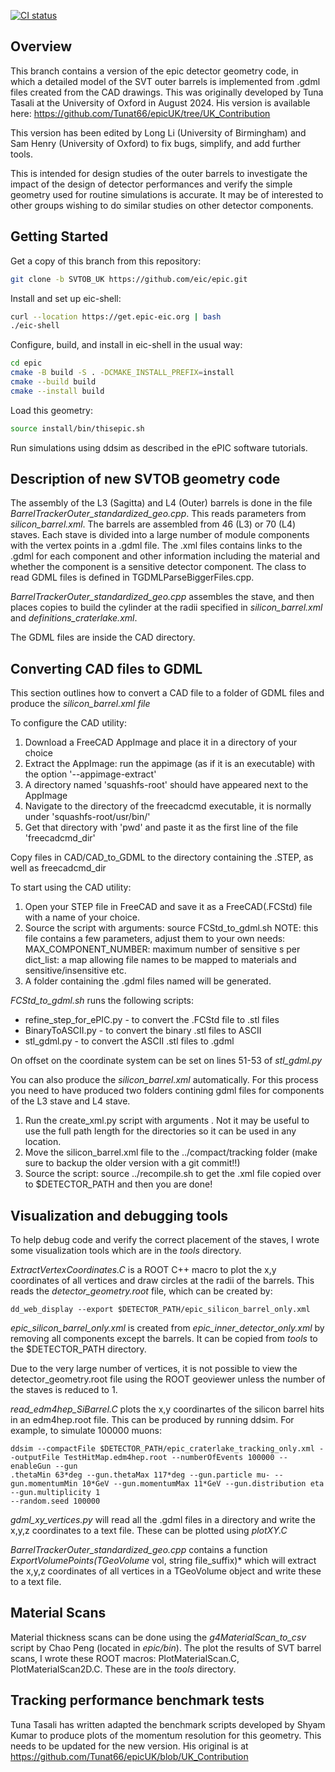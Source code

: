 [![CI status](https://github.com/eic/epic/actions/workflows/linux-eic-shell.yml/badge.svg)](https://github.com/eic/epic/actions/workflows/linux-eic-shell.yml)

Overview
--------

This branch contains a version of the epic detector geometry code, in which a detailed model of the SVT outer barrels is implemented from .gdml files created from the CAD drawings. This was originally developed by Tuna Tasali at the University of Oxford in August 2024. His version is available here: https://github.com/Tunat66/epicUK/tree/UK_Contribution

This version has been edited by Long Li (University of Birmingham) and Sam Henry (University of Oxford) to fix bugs, simplify, and add further tools.

This is intended for design studies of the outer barrels to investigate the impact of the design of detector performances and verify the simple geometry used for routine simulations is accurate. It may be of interested to other groups wishing to do similar studies on other detector components.



Getting Started
---------------

Get a copy of this branch from this repository:
```bash
git clone -b SVTOB_UK https://github.com/eic/epic.git
```
Install and set up eic-shell:
```bash
curl --location https://get.epic-eic.org | bash
./eic-shell
```
Configure, build, and install in eic-shell in the usual way:
```bash
cd epic
cmake -B build -S . -DCMAKE_INSTALL_PREFIX=install
cmake --build build
cmake --install build
```
Load this geometry:
```bash
source install/bin/thisepic.sh
```

Run simulations using ddsim as described in the ePIC software tutorials.


Description of new SVTOB geometry code
--------------------------------------------

The assembly of the L3 (Sagitta) and L4 (Outer) barrels is done in the file *BarrelTrackerOuter_standardized_geo.cpp*. This reads parameters from *silicon_barrel.xml*. The barrels are assembled from 46 (L3) or 70 (L4) staves. Each stave is divided into a large number of module components with the vertex points in a .gdml file. The .xml files contains links to the .gdml for each component and other information including the material and whether the component is a sensitive detector component. The class to read GDML files is defined in TGDMLParseBiggerFiles.cpp.

*BarrelTrackerOuter_standardized_geo.cpp* assembles the stave, and then places copies to build the cylinder at the radii specified in *silicon_barrel.xml* and *definitions_craterlake.xml*.

The GDML files are inside the CAD directory.

Converting CAD files to GDML
------------------------------

This section outlines how to convert a CAD file to a folder of GDML files and produce the *silicon_barrel.xml file*

To configure the CAD utility:
<ol>
<li>Download a FreeCAD AppImage and place it in a directory of your choice</li>
<li>Extract the AppImage: run the appimage (as if it is an executable) with the option '--appimage-extract'</li>
<li>A directory named 'squashfs-root' should have appeared next to the AppImage</li>
<li>Navigate to the directory of the freecadcmd executable, it is normally under 'squashfs-root/usr/bin/'</li>
<li>Get that directory with 'pwd' and paste it as the first line of the file 'freecadcmd_dir'</li>
</ol>
Copy files in CAD/CAD_to_GDML to the directory containing the .STEP, as well as freecadcmd_dir

To start using the CAD utility:
<ol>
<li>Open your STEP file in FreeCAD and save it as a FreeCAD(.FCStd) file with a name of your choice.</li>
<li>Source the script with arguments: source FCStd_to_gdml.sh <FreeCAD_file_name>
    NOTE: this file contains a few parameters, adjust them to your own needs: 
        MAX_COMPONENT_NUMBER: maximum number of sensitive <module_component/>s per <module/>
        dict_list: a map allowing file names to be mapped to materials and sensitive/insensitive etc. </li>
<li>A folder containing the .gdml files named <FreeCAD_file_name> will be generated.</li>
</ol>

*FCStd_to_gdml.sh* runs the following scripts:
<ul>
<li>refine_step_for_ePIC.py - to convert the .FCStd file to .stl files</li>
<li>BinaryToASCII.py - to convert the binary .stl files to ASCII</li>
<li>stl_gdml.py - to convert the ASCII .stl files to .gdml</li>
</ul>

On offset on the coordinate system can be set on lines 51-53 of *stl_gdml.py*

You can also produce the *silicon_barrel.xml* automatically. For this process you need to have produced two folders contining gdml files 
for components of the L3 stave and L4 stave. 
<ol>
<li>Run the create_xml.py script with arguments <L3_stave_gdml_folder_name> <L4_stave_gdml_folder_name>. Not it may be useful to use the full path length for the directories so it can be used in any location.</li>
<li>Move the silicon_barrel.xml file to the ../compact/tracking folder (make sure to backup the older version with a git commit!!)</li>
<li>Source the script: source ../recompile.sh to get the .xml file copied over to $DETECTOR_PATH and then you are done!</li>
</ol>



Visualization and debugging tools
-----------------------------------

To help debug code and verify the correct placement of the staves, I wrote some visualization tools which are in the *tools* directory.

*ExtractVertexCoordinates.C* is a ROOT C++ macro to plot the x,y coordinates of all vertices and draw circles at the radii of the barrels. This reads the *detector_geometry.root* file, which can be created by:
```
dd_web_display --export $DETECTOR_PATH/epic_silicon_barrel_only.xml
```
*epic_silicon_barrel_only.xml* is created from *epic_inner_detector_only.xml* by removing all components except the barrels. It can be copied from *tools* to the $DETECTOR_PATH directory.

Due to the very large number of vertices, it is not possible to view the detector_geometry.root file using the ROOT geoviewer unless the number of the staves is reduced to 1.

*read_edm4hep_SiBarrel.C* plots the x,y coordinartes of the silicon barrel hits in an edm4hep.root file. This can be produced by running ddsim. For example, to simulate 100000 muons:
```
ddsim --compactFile $DETECTOR_PATH/epic_craterlake_tracking_only.xml --outputFile TestHitMap.edm4hep.root --numberOfEvents 100000 --enableGun --gun
.thetaMin 63*deg --gun.thetaMax 117*deg --gun.particle mu- --gun.momentumMin 10*GeV --gun.momentumMax 11*GeV --gun.distribution eta --gun.multiplicity 1 
--random.seed 100000
```

*gdml_xy_vertices.py* will read all the .gdml files in a directory and write the x,y,z coordinates to a text file. These can be plotted using *plotXY.C*

*BarrelTrackerOuter_standardized_geo.cpp* contains a function *ExportVolumePoints(TGeoVolume* vol, string file_suffix)* which will extract the x,y,z coordinates of all vertices in a TGeoVolume object and write these to a text file.


Material Scans
---------------

Material thickness scans can be done using the *g4MaterialScan_to_csv* script by Chao Peng (located in *epic/bin*). The plot the results of SVT barrel scans, I wrote these ROOT macros: PlotMaterialScan.C, PlotMaterialScan2D.C. These are in the *tools* directory.


Tracking performance benchmark tests
-----------------------------------------

Tuna Tasali has written adapted the benchmark scripts developed by Shyam Kumar to produce plots of the momentum resolution for this geometry. This needs to be updated for the new version. His original is at https://github.com/Tunat66/epicUK/blob/UK_Contribution

